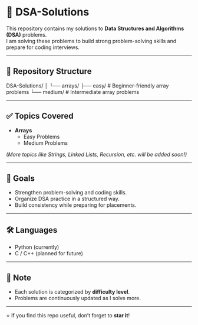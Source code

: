 # 📘 DSA-Solutions  

This repository contains my solutions to **Data Structures and Algorithms (DSA)** problems.  
I am solving these problems to build strong problem-solving skills and prepare for coding interviews.  

---

## 📂 Repository Structure  

DSA-Solutions/
│
└── arrays/
├── easy/ # Beginner-friendly array problems
└── medium/ # Intermediate array problems


---

## ✅ Topics Covered  

- **Arrays**
  - Easy Problems  
  - Medium Problems  

*(More topics like Strings, Linked Lists, Recursion, etc. will be added soon!)*  

---

## 🚀 Goals  

- Strengthen problem-solving and coding skills.  
- Organize DSA practice in a structured way.  
- Build consistency while preparing for placements.  

---

## 🛠️ Languages  

- Python (currently)  
- C / C++ (planned for future)  

---

## 📌 Note  

- Each solution is categorized by **difficulty level**.  
- Problems are continuously updated as I solve more.  

---

⭐ If you find this repo useful, don’t forget to **star it**!
